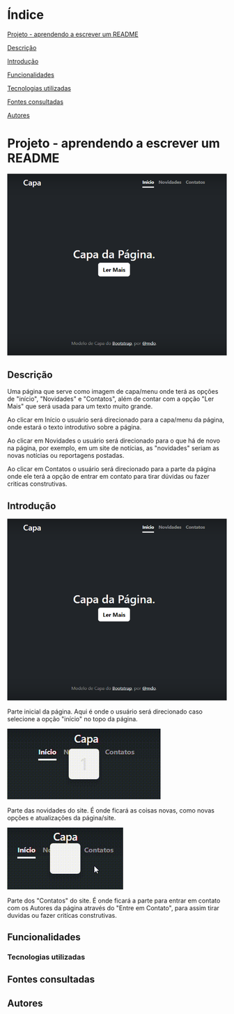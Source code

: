 # Índice

[Projeto - aprendendo a escrever um README](#projeto---aprendendo-a-escrever-um-readme)

[Descrição](#descri%C3%A7%C3%A3o)

[Introdução](#introdu%C3%A7%C3%A3o)

[Funcionalidades](#funcionalidades)

[Tecnologias utilizadas](#tecnologias-utilizadas)

[Fontes consultadas](#fontes-consultadas)

[Autores](#autores)

# Projeto - aprendendo a escrever um README

![image info](img/capa.png)

## Descrição

Uma página que serve como imagem de capa/menu onde terá as opções de "início", "Novidades" e "Contatos", além de contar com a opção "Ler Mais" que será usada para um texto muito grande.

Ao clicar em Início o usuário será direcionado para a capa/menu da página, onde estará o texto introdutivo sobre a página.

Ao clicar em Novidades o usuário será direcionado para o que há de novo na página, por exemplo, em um site de notícias, as "novidades" seriam as novas notícias ou reportagens postadas.

Ao clicar em Contatos o usuário será direcionado para a parte da página onde ele terá a opção de entrar em contato para tirar dúvidas ou fazer criticas construtivas.
## Introdução

![image info](img/capa.png)

Parte inicial da página. Aqui é onde o usuário será direcionado caso selecione a opção "início" no topo da página.

![video info](img/Novidades-video.gif)

Parte das novidades do site. É onde ficará as coisas novas, como novas opções e atualizações da página/site.

![video info](img/Contato-video.gif)

Parte dos "Contatos" do site. É onde ficará a parte para entrar em contato com os Autores da página através do "Entre em Contato", para assim tirar duvidas ou fazer critícas construtivas.

## Funcionalidades

### Tecnologias utilizadas

## Fontes consultadas

## Autores